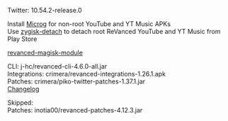 Twitter: 10.54.2-release.0  

Install [Microg](https://github.com/ReVanced/GmsCore/releases) for non-root YouTube and YT Music APKs  
Use [zygisk-detach](https://github.com/j-hc/zygisk-detach) to detach root ReVanced YouTube and YT Music from Play Store  

[revanced-magisk-module](https://github.com/j-hc/revanced-magisk-module)
  
CLI: j-hc/revanced-cli-4.6.0-all.jar  
Integrations: crimera/revanced-integrations-1.26.1.apk  
Patches: crimera/piko-twitter-patches-1.37.1.jar  
[Changelog](https://github.com/crimera/piko/releases/tag/v1.37.1)  

Skipped:  
Patches: inotia00/revanced-patches-4.12.3.jar    
